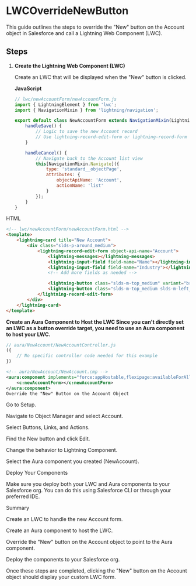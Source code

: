 # LWCOverrideNewButton

This guide outlines the steps to override the "New" button on the Account object in Salesforce and call a Lightning Web Component (LWC).

## Steps

1. **Create the Lightning Web Component (LWC)**

   Create an LWC that will be displayed when the "New" button is clicked.

   **JavaScript**

   ```javascript
   // lwc/newAccountForm/newAccountForm.js
   import { LightningElement } from 'lwc';
   import { NavigationMixin } from 'lightning/navigation';

   export default class NewAccountForm extends NavigationMixin(LightningElement) {
       handleSave() {
           // Logic to save the new Account record
           // Use lightning-record-edit-form or lightning-record-form for simplicity
       }

       handleCancel() {
           // Navigate back to the Account list view
           this[NavigationMixin.Navigate]({
               type: 'standard__objectPage',
               attributes: {
                   objectApiName: 'Account',
                   actionName: 'list'
               }
           });
       }
   }

HTML

```html
<!-- lwc/newAccountForm/newAccountForm.html -->
<template>
    <lightning-card title="New Account">
        <div class="slds-p-around_medium">
            <lightning-record-edit-form object-api-name="Account">
                <lightning-messages></lightning-messages>
                <lightning-input-field field-name="Name"></lightning-input-field>
                <lightning-input-field field-name="Industry"></lightning-input-field>
                <!-- Add more fields as needed -->

                <lightning-button class="slds-m-top_medium" variant="brand" type="submit" label="Save" onclick={handleSave}></lightning-button>
                <lightning-button class="slds-m-top_medium slds-m-left_x-small" variant="neutral" label="Cancel" onclick={handleCancel}></lightning-button>
            </lightning-record-edit-form>
        </div>
    </lightning-card>
</template>
```


**Create an Aura Component to Host the LWC
Since you can't directly set an LWC as a button override target, you need to use an Aura component to host your LWC.**


```javascript
// aura/NewAccount/NewAccountController.js
({
    // No specific controller code needed for this example
})
```
```xml
<!-- aura/NewAccount/NewAccount.cmp -->
<aura:component implements="force:appHostable,flexipage:availableForAllPageTypes,force:hasRecordId,lightning:hasPageReference">
    <c:newAccountForm></c:newAccountForm>
</aura:component>
Override the "New" Button on the Account Object
```
Go to Setup.

Navigate to Object Manager and select Account.

Select Buttons, Links, and Actions.

Find the New button and click Edit.

Change the behavior to Lightning Component.

Select the Aura component you created (NewAccount).

Deploy Your Components

Make sure you deploy both your LWC and Aura components to your Salesforce org. You can do this using Salesforce CLI or through your preferred IDE.

Summary

Create an LWC to handle the new Account form.

Create an Aura component to host the LWC.

Override the "New" button on the Account object to point to the Aura component.

Deploy the components to your Salesforce org.

Once these steps are completed, clicking the "New" button on the Account object should display your custom LWC form.
